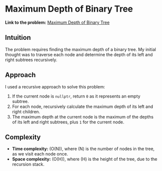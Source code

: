 # Maximum Depth of Binary Tree

**Link to the problem:** [Maximum Depth of Binary Tree](https://leetcode.com/problems/maximum-depth-of-binary-tree/description/)

## Intuition
The problem requires finding the maximum depth of a binary tree. My initial thought was to traverse each node and determine the depth of its left and right subtrees recursively.

## Approach
I used a recursive approach to solve this problem:
1. If the current node is `nullptr`, return `0` as it represents an empty subtree.
2. For each node, recursively calculate the maximum depth of its left and right children.
3. The maximum depth at the current node is the maximum of the depths of its left and right subtrees, plus `1` for the current node.

## Complexity
- **Time complexity:** \(O(N)\), where \(N\) is the number of nodes in the tree, as we visit each node once.
- **Space complexity:** \(O(H)\), where \(H\) is the height of the tree, due to the recursion stack.
